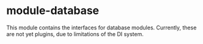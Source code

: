 module-database
===============

This module contains the interfaces for database modules. Currently, these are not yet plugins, due to limitations of the DI system.
